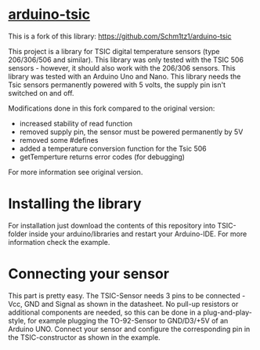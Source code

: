 [arduino-tsic][1]
============
This is a fork of this library:
https://github.com/Schm1tz1/arduino-tsic

This project is a library for TSIC digital temperature sensors (type 206/306/506 and similar). 
This library was only tested with the TSIC 506 sensors - however, it should also work with the 206/306 sensors.
This library was tested with an Arduino Uno and Nano.
This library needs the Tsic sensors permanently powered with 5 volts, the supply pin isn't switched on and off.

Modifications done in this fork compared to the original version:
- increased stability of read function
- removed supply pin, the sensor must be powered permanently by 5V
- removed some #defines
- added a temperature conversion function for the Tsic 506
- getTemperture returns error codes (for debugging)

For more information see original version.

Installing the library
======================
For installation just download the contents of this repository into TSIC-folder inside your arduino/libraries and restart your Arduino-IDE.
For more information check the example.

Connecting your sensor
=====================
This part is pretty easy. 
The TSIC-Sensor needs 3 pins to be connected - Vcc, GND and Signal as shown in the datasheet.
No pull-up resistors or additional components are needed, so this can be done in a plug-and-play-style, for example plugging the TO-92-Sensor to GND/D3/+5V of an Arduino UNO.
Connect your sensor and configure the corresponding pin in the TSIC-constructor as shown in the example.

[1]: https://github.com/Schm1tz1/arduino-tsic
[2]: http://playground.arduino.cc/Code/Tsic
[3]: http://playground.arduino.cc/uploads/Code/TSIC_Datasheet.zip
